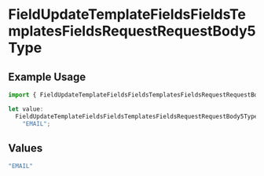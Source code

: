 # FieldUpdateTemplateFieldsFieldsTemplatesFieldsRequestRequestBody5Type

## Example Usage

```typescript
import { FieldUpdateTemplateFieldsFieldsTemplatesFieldsRequestRequestBody5Type } from "@documenso/sdk-typescript/models/operations";

let value:
  FieldUpdateTemplateFieldsFieldsTemplatesFieldsRequestRequestBody5Type =
    "EMAIL";
```

## Values

```typescript
"EMAIL"
```